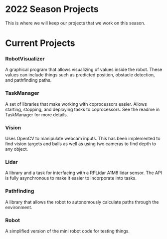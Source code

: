 # 2022 Season Projects

This is where we will keep our projects that we work on this season.

# Current Projects

### RobotVisualizer
A graphical program that allows visualizing of values inside the robot.
These values can include things such as predicted position, obstacle detection, and pathfinding paths.

### TaskManager
A set of libraries that make working with coprocessors easier.
Allows starting, stopping, and deploying tasks to coprocessors.
See the readme in TaskManager for more details.

### Vision
Uses OpenCV to manipulate webcam inputs. This has been implemented to find vision targets and balls as well as using two cameras to find depth to any object.

### Lidar
A library and a task for interfacing with a RPLidar A1M8 lidar sensor. The API is fully asynchronous to make it easier to incorporate into tasks.

### Pathfinding
A library that allows the robot to autonomously calculate paths through the environment.

### Robot
A simplified version of the mini robot code for testing things.
